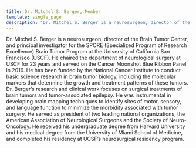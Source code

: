 ```yaml
---
title: Dr. Mitchel S. Berger, Member
template: single_page
description: "Dr. Mitchel S. Berger is a neurosurgeon, director of the Brain Tumor Center, and principal investigator for the SPORE (Specialized Program of Research Excellence) Brain Tumor Program at the University of California San Francisco (USCF)."
---
```


<div>
<single-staff-member
	source="bergerm_headshot-squarecrop_2_0.png"
	name="Dr. Mitchel S. Berger">
</single-staff-member>
</div>

Dr. Mitchel S. Berger is a neurosurgeon, director of the Brain Tumor Center, and principal investigator for the SPORE (Specialized Program of Research Excellence) Brain Tumor Program at the University of California San Francisco (USCF). He chaired the department of neurological surgery at USCF for 23 years and served on the Cancer Moonshot Blue Ribbon Panel in 2016. He has been funded by the National Cancer Institute to conduct basic science research in brain tumor biology, including the molecular markers that determine the growth and treatment patterns of these tumors. Dr. Berger’s research and clinical work focuses on surgical treatments of brain tumors and tumor-associated epilepsy. He was instrumental in developing brain mapping techniques to identify sites of motor, sensory, and language function to minimize the morbidity associated with tumor surgery. He served as president of two leading national organizations, the American Association of Neurological Surgeons and the Society of Neuro-Oncology. He received his undergraduate degree from Harvard University and his medical degree from the University of Miami School of Medicine, and completed his residency at UCSF’s neurosurgical residency program.
